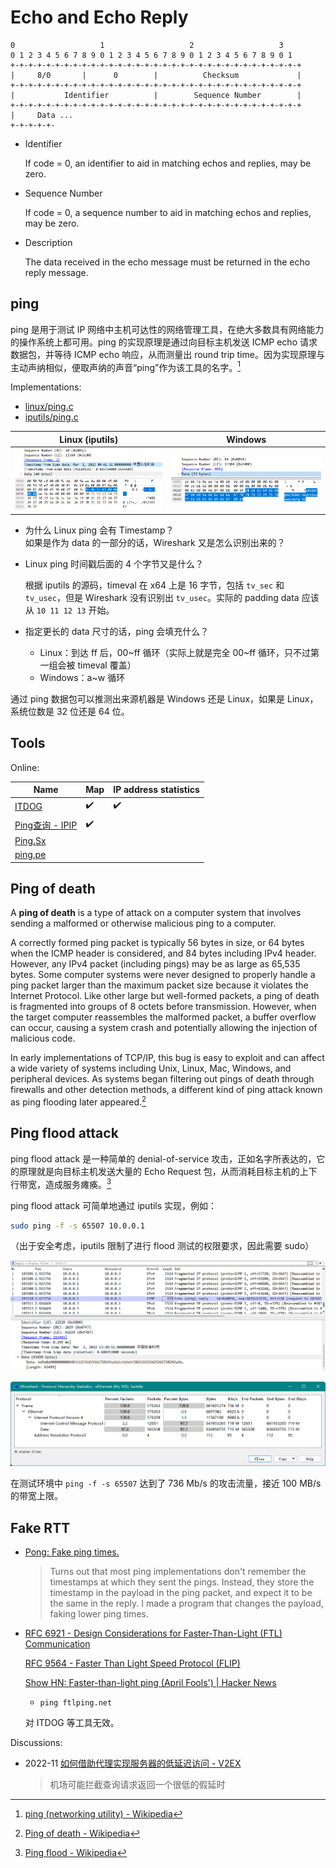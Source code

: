 # Echo and Echo Reply
```
0                   1                   2                   3
0 1 2 3 4 5 6 7 8 9 0 1 2 3 4 5 6 7 8 9 0 1 2 3 4 5 6 7 8 9 0 1
+-+-+-+-+-+-+-+-+-+-+-+-+-+-+-+-+-+-+-+-+-+-+-+-+-+-+-+-+-+-+-+-+
|     8/0       |      0        |          Checksum             |
+-+-+-+-+-+-+-+-+-+-+-+-+-+-+-+-+-+-+-+-+-+-+-+-+-+-+-+-+-+-+-+-+
|           Identifier          |        Sequence Number        |
+-+-+-+-+-+-+-+-+-+-+-+-+-+-+-+-+-+-+-+-+-+-+-+-+-+-+-+-+-+-+-+-+
|     Data ...
+-+-+-+-+-
```
- Identifier
  
  If code = 0, an identifier to aid in matching echos and replies, may be zero.
- Sequence Number
  
  If code = 0, a sequence number to aid in matching echos and replies, may be zero.
- Description
  
  The data received in the echo message must be returned in the echo reply message.

## ping
ping 是用于测试 IP 网络中主机可达性的网络管理工具，在绝大多数具有网络能力的操作系统上都可用。ping 的实现原理是通过向目标主机发送 ICMP echo 请求数据包，并等待 ICMP echo 响应，从而测量出 round trip time。因为实现原理与主动声纳相似，便取声纳的声音“ping”作为该工具的名字。[^ping-wiki]

Implementations:
- [linux/ping.c](https://github.com/torvalds/linux/blob/master/net/ipv4/ping.c)
- [iputils/ping.c](https://github.com/iputils/iputils/blob/master/ping/ping.c)

Linux (iputils) | Windows
--- | ---
![](images/echo-linux.png) | ![](images/echo-win.png)

- 为什么 Linux ping 会有 Timestamp？  
  如果是作为 data 的一部分的话，Wireshark 又是怎么识别出来的？
- Linux ping 时间戳后面的 4 个字节又是什么？

  根据 iputils 的源码，timeval 在 x64 上是 16 字节，包括 `tv_sec` 和 `tv_usec`，但是 Wireshark 没有识别出 `tv_usec`。实际的 padding data 应该从 `10 11 12 13` 开始。
- 指定更长的 data 尺寸的话，ping 会填充什么？
  - Linux：到达 ff 后，00\~ff 循环（实际上就是完全 00\~ff 循环，只不过第一组会被 timeval 覆盖）
  - Windows：a\~w 循环

通过 ping 数据包可以推测出来源机器是 Windows 还是 Linux，如果是 Linux，系统位数是 32 位还是 64 位。

## Tools
Online:

Name | Map | IP address statistics
--- | --- | ---
[ITDOG](https://www.itdog.cn/ping/) | ✔️ | ✔️
[Ping查询 - IPIP](https://tools.ipip.net/newping.php) | ✔️ |
[Ping.Sx](https://ping.sx/ping) | | 
[ping.pe](https://ping.pe/) | | 

## Ping of death
A **ping of death** is a type of attack on a computer system that involves sending a malformed or otherwise malicious ping to a computer.

A correctly formed ping packet is typically 56 bytes in size, or 64 bytes when the ICMP header is considered, and 84 bytes including IPv4 header. However, any IPv4 packet (including pings) may be as large as 65,535 bytes. Some computer systems were never designed to properly handle a ping packet larger than the maximum packet size because it violates the Internet Protocol. Like other large but well-formed packets, a ping of death is fragmented into groups of 8 octets before transmission. However, when the target computer reassembles the malformed packet, a buffer overflow can occur, causing a system crash and potentially allowing the injection of malicious code.

In early implementations of TCP/IP, this bug is easy to exploit and can affect a wide variety of systems including Unix, Linux, Mac, Windows, and peripheral devices. As systems began filtering out pings of death through firewalls and other detection methods, a different kind of ping attack known as ping flooding later appeared.[^death-wiki]

## Ping flood attack
ping flood attack 是一种简单的 denial-of-service 攻击，正如名字所表达的，它的原理就是向目标主机发送大量的 Echo Request 包，从而消耗目标主机的上下行带宽，造成服务瘫痪。[^flood-wiki]

ping flood attack 可简单地通过 iputils 实现，例如：
```sh
sudo ping -f -s 65507 10.0.0.1
```
（出于安全考虑，iputils 限制了进行 flood 测试的权限要求，因此需要 sudo）

![](images/ping-flood-wireshark.png)

![](images/ping-flood-wireshark-stat.png)

在测试环境中 `ping -f -s 65507` 达到了 736 Mb/s 的攻击流量，接近 100 MB/s 的带宽上限。

## Fake RTT
- [Pong: Fake ping times.](https://github.com/m-ou-se/pong)

  > Turns out that most ping implementations don't remember the timestamps at which they sent the pings. Instead, they store the timestamp in the payload in the ping packet, and expect it to be the same in the reply. I made a program that changes the payload, faking lower ping times.

- [RFC 6921 - Design Considerations for Faster-Than-Light (FTL) Communication](https://datatracker.ietf.org/doc/html/rfc6921)

  [RFC 9564 - Faster Than Light Speed Protocol (FLIP)](https://datatracker.ietf.org/doc/html/rfc9564)

  [Show HN: Faster-than-light ping (April Fools') | Hacker News](https://news.ycombinator.com/item?id=39892821)
  - `ping ftlping.net`

  对 ITDOG 等工具无效。

Discussions:
- 2022-11 [如何借助代理实现服务器的低延迟访问 - V2EX](https://v2ex.com/t/894865)

  > 机场可能拦截查询请求返回一个很低的假延时


[^ping-wiki]: [ping (networking utility) - Wikipedia](https://en.wikipedia.org/wiki/Ping_(networking_utility))
[^death-wiki]: [Ping of death - Wikipedia](https://en.wikipedia.org/wiki/Ping_of_death)
[^flood-wiki]: [Ping flood - Wikipedia](https://en.wikipedia.org/wiki/Ping_flood)